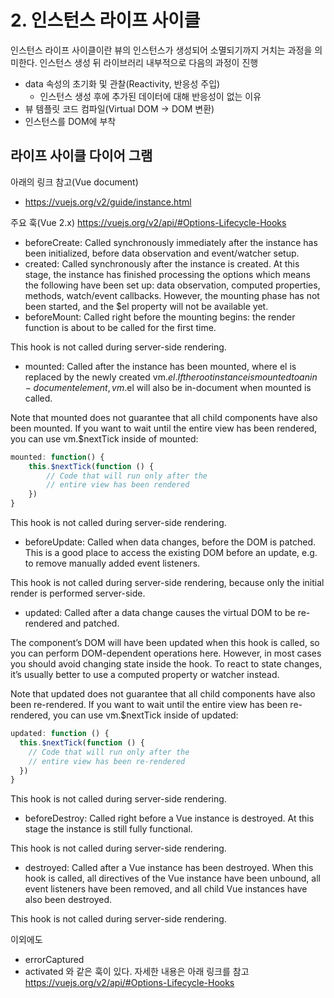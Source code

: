 # 2. 인스턴스 라이프 사이클

인스턴스 라이프 사이클이란 뷰의 인스턴스가 생성되어 소멸되기까지 거치는
과정을 의미한다. 인스턴스 생성 뒤 라이브러리 내부적으로 다음의 과정이 진행
- data 속성의 초기화 및 관찰(Reactivity, 반응성 주입)
  - 인스턴스 생성 후에 추가된 데이터에 대해 반응성이 없는 이유
- 뷰 템플릿 코드 컴파일(Virtual DOM -> DOM 변환)
- 인스턴스를 DOM에 부착
  
## 라이프 사이클 다이어 그램
아래의 링크 참고(Vue document)
- https://vuejs.org/v2/guide/instance.html

주요 훅(Vue 2.x)
https://vuejs.org/v2/api/#Options-Lifecycle-Hooks
- beforeCreate: Called synchronously immediately after the instance has been initialized, before data observation and event/watcher setup.
- created: Called synchronously after the instance is created. At this stage, the instance has finished processing the options which means the following have been set up: data observation, computed properties, methods, watch/event callbacks. However, the mounting phase has not been started, and the $el property will not be available yet.
- beforeMount: Called right before the mounting begins: the render function is about to be called for the first time.

This hook is not called during server-side rendering.
- mounted: Called after the instance has been mounted, where el is replaced by the newly created vm.$el. If the root instance is mounted to an in-document element, vm.$el will also be in-document when mounted is called.

Note that mounted does not guarantee that all child components have also been mounted. If you want to wait until the entire view has been rendered, you can use vm.$nextTick inside of mounted:
```javascript
mounted: function() {
    this.$nextTick(function () {
        // Code that will run only after the
        // entire view has been rendered
    })
}

```
This hook is not called during server-side rendering.
- beforeUpdate: Called when data changes, before the DOM is patched. This is a good place to access the existing DOM before an update, e.g. to remove manually added event listeners.

This hook is not called during server-side rendering, because only the initial render is performed server-side.
- updated: Called after a data change causes the virtual DOM to be re-rendered and patched.

The component’s DOM will have been updated when this hook is called, so you can perform DOM-dependent operations here. However, in most cases you should avoid changing state inside the hook. To react to state changes, it’s usually better to use a computed property or watcher instead.

Note that updated does not guarantee that all child components have also been re-rendered. If you want to wait until the entire view has been re-rendered, you can use vm.$nextTick inside of updated:
```javascript
updated: function () {
  this.$nextTick(function () {
    // Code that will run only after the
    // entire view has been re-rendered
  })
}
```
This hook is not called during server-side rendering.
- beforeDestroy: Called right before a Vue instance is destroyed. At this stage the instance is still fully functional.

This hook is not called during server-side rendering.
- destroyed: Called after a Vue instance has been destroyed. When this hook is called, all directives of the Vue instance have been unbound, all event listeners have been removed, and all child Vue instances have also been destroyed.

This hook is not called during server-side rendering.

이외에도
- errorCaptured
- activated
와 같은 훅이 있다.
자세한 내용은 아래 링크를 참고
https://vuejs.org/v2/api/#Options-Lifecycle-Hooks